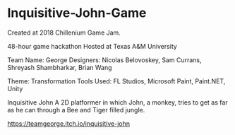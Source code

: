 # Inquisitive-John-Game

Created at 2018 Chillenium Game Jam.

48-hour game hackathon Hosted at Texas A&M University

Team Name: George Designers: Nicolas Belovoskey, Sam Currans, Shreyash Shambharkar, Brian Wang

Theme: Transformation Tools Used: FL Studios, Microsoft Paint, Paint.NET, Unity

Inquisitive John
A 2D platformer in which John, a monkey, tries to get as far as he can through a Bee and Tiger filled jungle.

https://teamgeorge.itch.io/inquisitive-john
